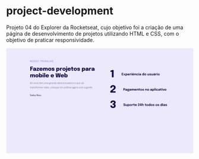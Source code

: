 # project-development
Projeto 04 do Explorer da Rocketseat, cujo objetivo foi a criação de uma página de desenvolvimento de projetos utilizando HTML e CSS, com o objetivo de praticar responsividade.

![Projeto "Project Development"](https://github.com/madalena-rocha/project-development/blob/main/assets/project-development.png)
